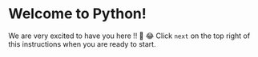 # Welcome to Python!

We are very excited to have you here !! 🎉 😂
Click `next` on the top right of this instructions when you are ready to start.
